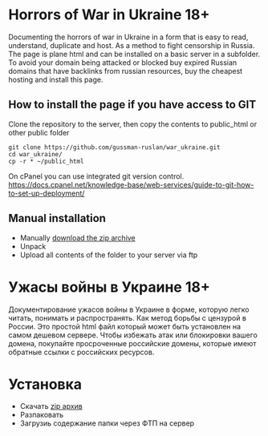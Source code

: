 
# Horrors of War in Ukraine 18+

Documenting the horrors of war in Ukraine in a form that is easy to read, understand, duplicate and host. 
As a method to fight censorship in Russia. The page is plane html and can be installed on a basic server in a subfolder. 
To avoid your domain being attacked or blocked buy expired Russian domains that have backlinks from russian resources, buy the cheapest hosting and install this page.

## How to install the page if you have access to GIT

Clone the repository to the server, then copy the contents to public_html or other public folder
```
git clone https://github.com/gussman-ruslan/war_ukraine.git
cd war_ukraine/
cp -r * ~/public_html
```

On cPanel you can use integrated git version control.
https://docs.cpanel.net/knowledge-base/web-services/guide-to-git-how-to-set-up-deployment/

## Manual installation

* Manually [download the zip archive](https://github.com/gussman-ruslan/war_ukraine/archive/refs/heads/main.zip) 
* Unpack
* Upload all contents of the folder to your server via ftp



# Ужасы войны в Украине 18+ 

Документирование ужасов войны в Украине в форме, которую легко читать, понимать и распространять. Как метод борьбы с цензурой в России. Это простой html файл который может быть установлен на самом дешевом сервере. Чтобы избежать атак или блокировки вашего домена, покупайте просроченные российские домены, которые имеют обратные ссылки с российских ресурсов. 

# Установка

* Скачать [zip архив](https://github.com/gussman-ruslan/war_ukraine/archive/refs/heads/main.zip) 
* Разпаковать
* Загрузиь содержание папки через ФТП на сервер
